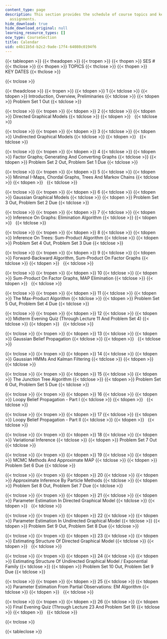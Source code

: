 ```yaml
---
content_type: page
description: This section provides the schedule of course topics and key dates for
  assignments.
hide_download: true
hide_download_original: null
learning_resource_types: []
ocw_type: CourseSection
title: Calendar
uid: e4b11b5d-b2c2-9ade-17f4-64080c0194f6
---
```


{{< tableopen >}}
{{< theadopen >}}
{{< tropen >}}
{{< thopen >}}
SES #
{{< thclose >}}
{{< thopen >}}
TOPICS
{{< thclose >}}
{{< thopen >}}
KEY DATES
{{< thclose >}}

{{< trclose >}}

{{< theadclose >}}
{{< tropen >}}
{{< tdopen >}}
1
{{< tdclose >}}
{{< tdopen >}}
Introduction, Overview, Preliminaries
{{< tdclose >}}
{{< tdopen >}}
Problem Set 1 Out
{{< tdclose >}}

{{< trclose >}}
{{< tropen >}}
{{< tdopen >}}
2
{{< tdclose >}}
{{< tdopen >}}
Directed Graphical Models
{{< tdclose >}}
{{< tdopen >}}
 
{{< tdclose >}}

{{< trclose >}}
{{< tropen >}}
{{< tdopen >}}
3
{{< tdclose >}}
{{< tdopen >}}
Undirected Graphical Models
{{< tdclose >}}
{{< tdopen >}}
 
{{< tdclose >}}

{{< trclose >}}
{{< tropen >}}
{{< tdopen >}}
4
{{< tdclose >}}
{{< tdopen >}}
Factor Graphs; Generating And Converting Graphs
{{< tdclose >}}
{{< tdopen >}}
Problem Set 2 Out, Problem Set 1 Due
{{< tdclose >}}

{{< trclose >}}
{{< tropen >}}
{{< tdopen >}}
5
{{< tdclose >}}
{{< tdopen >}}
Minimal I-Maps, Chordal Graphs, Trees And Markov Chains
{{< tdclose >}}
{{< tdopen >}}
 
{{< tdclose >}}

{{< trclose >}}
{{< tropen >}}
{{< tdopen >}}
6
{{< tdclose >}}
{{< tdopen >}}
Gaussian Graphical Models
{{< tdclose >}}
{{< tdopen >}}
Problem Set 3 Out, Problem Set 2 Due
{{< tdclose >}}

{{< trclose >}}
{{< tropen >}}
{{< tdopen >}}
7
{{< tdclose >}}
{{< tdopen >}}
Inference On Graphs: Elimination Algorithm
{{< tdclose >}}
{{< tdopen >}}
 
{{< tdclose >}}

{{< trclose >}}
{{< tropen >}}
{{< tdopen >}}
8
{{< tdclose >}}
{{< tdopen >}}
Inference On Trees: Sum-Product Algorithm
{{< tdclose >}}
{{< tdopen >}}
Problem Set 4 Out, Problem Set 3 Due
{{< tdclose >}}

{{< trclose >}}
{{< tropen >}}
{{< tdopen >}}
9
{{< tdclose >}}
{{< tdopen >}}
Forward-Backward Algorithm, Sum-Product On Factor Graphs
{{< tdclose >}}
{{< tdopen >}}
 
{{< tdclose >}}

{{< trclose >}}
{{< tropen >}}
{{< tdopen >}}
10
{{< tdclose >}}
{{< tdopen >}}
Sum-Product On Factor Graphs, MAP Elimination
{{< tdclose >}}
{{< tdopen >}}
 
{{< tdclose >}}

{{< trclose >}}
{{< tropen >}}
{{< tdopen >}}
11
{{< tdclose >}}
{{< tdopen >}}
The Max-Product Algorithm
{{< tdclose >}}
{{< tdopen >}}
Problem Set 5 Out, Problem Set 4 Due
{{< tdclose >}}

{{< trclose >}}
{{< tropen >}}
{{< tdopen >}}
12
{{< tdclose >}}
{{< tdopen >}}
Midterm Evening Quiz (Through Lecture 11 And Problem Set 4)
{{< tdclose >}}
{{< tdopen >}}
 
{{< tdclose >}}

{{< trclose >}}
{{< tropen >}}
{{< tdopen >}}
13
{{< tdclose >}}
{{< tdopen >}}
Gaussian Belief Propagation
{{< tdclose >}}
{{< tdopen >}}
 
{{< tdclose >}}

{{< trclose >}}
{{< tropen >}}
{{< tdopen >}}
14
{{< tdclose >}}
{{< tdopen >}}
Gaussian HMMs And Kalman Filtering
{{< tdclose >}}
{{< tdopen >}}
 
{{< tdclose >}}

{{< trclose >}}
{{< tropen >}}
{{< tdopen >}}
15
{{< tdclose >}}
{{< tdopen >}}
The Junction Tree Algorithm
{{< tdclose >}}
{{< tdopen >}}
Problem Set 6 Out, Problem Set 5 Due
{{< tdclose >}}

{{< trclose >}}
{{< tropen >}}
{{< tdopen >}}
16
{{< tdclose >}}
{{< tdopen >}}
Loopy Belief Propagation - Part I
{{< tdclose >}}
{{< tdopen >}}
 
{{< tdclose >}}

{{< trclose >}}
{{< tropen >}}
{{< tdopen >}}
17
{{< tdclose >}}
{{< tdopen >}}
Loopy Belief Propagation - Part II
{{< tdclose >}}
{{< tdopen >}}
 
{{< tdclose >}}

{{< trclose >}}
{{< tropen >}}
{{< tdopen >}}
18
{{< tdclose >}}
{{< tdopen >}}
Variational Inference
{{< tdclose >}}
{{< tdopen >}}
Problem Set 7 Out
{{< tdclose >}}

{{< trclose >}}
{{< tropen >}}
{{< tdopen >}}
19
{{< tdclose >}}
{{< tdopen >}}
MCMC Methods And Approximate MAP
{{< tdclose >}}
{{< tdopen >}}
Problem Set 6 Due
{{< tdclose >}}

{{< trclose >}}
{{< tropen >}}
{{< tdopen >}}
20
{{< tdclose >}}
{{< tdopen >}}
Approximate Inference By Particle Methods
{{< tdclose >}}
{{< tdopen >}}
Problem Set 8 Out, Problem Set 7 Due
{{< tdclose >}}

{{< trclose >}}
{{< tropen >}}
{{< tdopen >}}
21
{{< tdclose >}}
{{< tdopen >}}
Parameter Estimation In Directed Graphical Model
{{< tdclose >}}
{{< tdopen >}}
 
{{< tdclose >}}

{{< trclose >}}
{{< tropen >}}
{{< tdopen >}}
22
{{< tdclose >}}
{{< tdopen >}}
Parameter Estimation In Undirected Graphical Model
{{< tdclose >}}
{{< tdopen >}}
Problem Set 9 Out, Problem Set 8 Due
{{< tdclose >}}

{{< trclose >}}
{{< tropen >}}
{{< tdopen >}}
23
{{< tdclose >}}
{{< tdopen >}}
Estimating Structure Of Directed Graphical Model
{{< tdclose >}}
{{< tdopen >}}
 
{{< tdclose >}}

{{< trclose >}}
{{< tropen >}}
{{< tdopen >}}
24
{{< tdclose >}}
{{< tdopen >}}
Estimating Structure Of Undirected Graphical Model / Exponential Family
{{< tdclose >}}
{{< tdopen >}}
Problem Set 10 Out, Problem Set 9 Due
{{< tdclose >}}

{{< trclose >}}
{{< tropen >}}
{{< tdopen >}}
25
{{< tdclose >}}
{{< tdopen >}}
Parameter Estimation From Partial Observations: EM Algorithm
{{< tdclose >}}
{{< tdopen >}}
 
{{< tdclose >}}

{{< trclose >}}
{{< tropen >}}
{{< tdopen >}}
26
{{< tdclose >}}
{{< tdopen >}}
Final Evening Quiz (Through Lecture 23 And Problem Set 9)
{{< tdclose >}}
{{< tdopen >}}
 
{{< tdclose >}}

{{< trclose >}}

{{< tableclose >}}